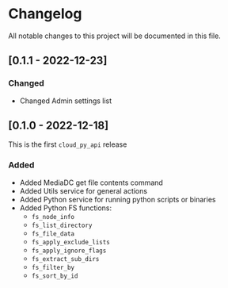 # Changelog

All notable changes to this project will be documented in this file.

## [0.1.1 - 2022-12-23]

### Changed

- Changed Admin settings list

## [0.1.0 - 2022-12-18]

This is the first `cloud_py_api` release

### Added

- Added MediaDC get file contents command
- Added Utils service for general actions
- Added Python service for running python scripts or binaries
- Added Python FS functions:
  * `fs_node_info`
  * `fs_list_directory`
  * `fs_file_data`
  * `fs_apply_exclude_lists`
  * `fs_apply_ignore_flags`
  * `fs_extract_sub_dirs`
  * `fs_filter_by`
  * `fs_sort_by_id`
